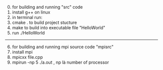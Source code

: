 0. for building and running "src" code
1. install g++ on linux
2. in terminal run:
3. cmake . to build project stucture
4. make to build into executable file "HelloWorld"
5. run ./HelloWorld

------------------------------------------------------------
6. for building and running mpi source code "mpisrc"
7. install mpi
8. mpicxx file.cpp 
9. mpirun -np 5 ./a.out , np là number of processor
